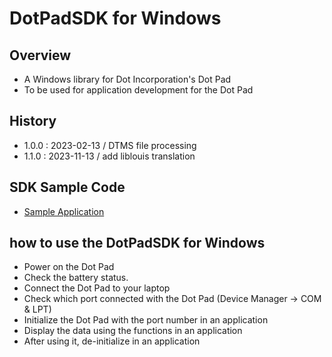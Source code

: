 # DotPadSDK for Windows

## Overview
* A Windows library for Dot Incorporation's Dot Pad
* To be used for application development for the Dot Pad

## History
* 1.0.0 : 2023-02-13 / DTMS file processing
* 1.1.0 : 2023-11-13 / add liblouis translation

## SDK Sample Code
* [Sample Application](https://github.com/dotincorp/dotpad-sample-code/tree/main/Windows)

## how to use the DotPadSDK for Windows
* Power on the Dot Pad
* Check the battery status.
* Connect the Dot Pad to your laptop
* Check which port connected with the Dot Pad (Device Manager -> COM & LPT)
* Initialize the Dot Pad with the port number in an application
* Display the data using the functions in an application
* After using it, de-initialize in an application
